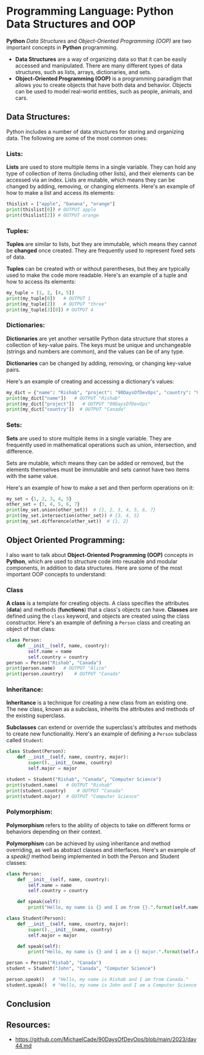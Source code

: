 # Programming Language: Python Data Structures and OOP

**Python** *Data Structures* and *Object-Oriented Programming (OOP)* are two important concepts in **Python** programming.

- **Data Structures** are a way of organizing data so that it can be easily accessed and manipulated. There are many different types of data structures, such as lists, arrays, dictionaries, and sets.
- **Object-Oriented Programming (OOP)** is a programming paradigm that allows you to create objects that have both data and behavior. Objects can be used to model real-world entities, such as people, animals, and cars.

## Data Structures:

Python includes a number of data structures for storing and organizing data. The following are some of the most common ones:

### Lists:

**Lists** are used to store multiple items in a single variable. They can hold any type of collection of items (including other lists), and their elements can be accessed via an index.
Lists are mutable, which means they can be changed by adding, removing, or changing elements.
Here's an example of how to make a list and access its elements:

``` python
thislist = ["apple", "banana", "orange"]
print(thislist[0]) # OUTPUT apple
print(thislist[2]) # OUTPUT orange
```

### Tuples:

**Tuples** are similar to lists, but they are immutable, which means they cannot be **changed** once created. They are frequently used to represent fixed sets of data.

**Tuples** can be created with or without parentheses, but they are typically used to make the code more readable. Here's an example of a tuple and how to access its elements:

``` python
my_tuple = (1, 2, [4, 5])
print(my_tuple[0])   # OUTPUT 1
print(my_tuple[2])   # OUTPUT "three"
print(my_tuple[3][0]) # OUTPUT 4
```

### Dictionaries:

**Dictionaries** are yet another versatile Python data structure that stores a collection of key-value pairs. The keys must be unique and unchangeable (strings and numbers are common), and the values can be of any type.

**Dictionaries** can be changed by adding, removing, or changing key-value pairs.

Here's an example of creating and accessing a dictionary's values:

``` python
my_dict = {"name": "Rishab", "project": "90DaysOfDevOps", "country": "Canada"}
print(my_dict["name"])   # OUTPUT "Rishab"
print(my_dict["project"])   # OUTPUT "90DaysOfDevOps"
print(my_dict["country"])  # OUTPUT "Canada"
```

### Sets:

**Sets** are used to store multiple items in a single variable. They are frequently used in mathematical operations such as union, intersection, and difference.

Sets are mutable, which means they can be added or removed, but the elements themselves must be immutable and sets cannot have two items with the same value.

Here's an example of how to make a set and then perform operations on it:

``` python
my_set = {1, 2, 3, 4, 5}
other_set = {3, 4, 5, 6, 7}
print(my_set.union(other_set))  # {1, 2, 3, 4, 5, 6, 7}
print(my_set.intersection(other_set)) # {3, 4, 5}
print(my_set.difference(other_set))  # {1, 2}
```

## Object Oriented Programming:

I also want to talk about **Object-Oriented Programming (OOP)** concepts in **Python**, which are used to structure code into reusable and modular components, in addition to data structures. Here are some of the most important OOP concepts to understand:

### Class

**A class** is a template for creating objects. A class specifies the attributes (**data**) and methods (**functions**) that a class's objects can have. **Classes** are defined using the `class` keyword, and objects are created using the class constructor. Here's an example of defining a `Person` class and creating an object of that class:

``` python
class Person:
    def __init__(self, name, country):
        self.name = name
        self.country = country
person = Person("Rishab", "Canada")
print(person.name)   # OUTPUT "Alice"
print(person.country)    # OUTPUT "Canada"
```

### Inheritance:

**Inheritance** is a technique for creating a new class from an existing one. The new class, known as a subclass, inherits the attributes and methods of the existing superclass.

**Subclasses** can extend or override the superclass's attributes and methods to create new functionality. Here's an example of defining a `Person` subclass called `Student`:

``` python
class Student(Person):
    def __init__(self, name, country, major):
        super().__init__(name, country)
        self.major = major

student = Student("Rishab", "Canada", "Computer Science")
print(student.name)   # OUTPUT "Rishab"
print(student.country)    # OUTPUT "Canada"
print(student.major)  # OUTPUT "Computer Science"
```

### Polymorphism:

**Polymorphism** refers to the ability of objects to take on different forms or behaviors depending on their context.

**Polymorphism** can be achieved by using inheritance and method overriding, as well as abstract classes and interfaces. Here's an example of a *speak()* method being implemented in both the Person and Student classes:

``` python
class Person:
    def __init__(self, name, country):
        self.name = name
        self.country = country

    def speak(self):
        print("Hello, my name is {} and I am from {}.".format(self.name, self.country))

class Student(Person):
    def __init__(self, name, country, major):
        super().__init__(name, country)
        self.major = major

    def speak(self):
        print("Hello, my name is {} and I am a {} major.".format(self.name, self.major))

person = Person("Rishab", "Canada")
student = Student("John", "Canada", "Computer Science")

person.speak()   # "Hello, my name is Rishab and I am from Canada."
student.speak()  # "Hello, my name is John and I am a Computer Science major."
```

## Conclusion

## Resources:

- https://github.com/MichaelCade/90DaysOfDevOps/blob/main/2023/day44.md